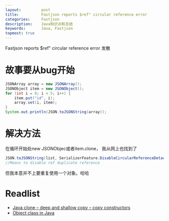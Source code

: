 ```yaml
---
layout:     	post
title:      	Fastjson reports $ref" circular reference error
categories: 	Fastjson
description:   	Java知识点和总结
keywords: 		Java, Fastjson
topmost: true
---
```


Fastjson reports $ref" circular reference error 发散

# 故事要从bug开始

```java
JSONArray array = new JSONArray();
JSONObject item = new JSONObject();
for (int i = 0; i < 5; i++) {
    item.put("id", i);
    array.set(i, item);
}
System.out.println(JSON.toJSONString(array));
```

# 解决方法

在循环开始处new JSONObjec或者item.clone， 我从网上也找到了

```java
JSON.toJSONString(list, SerializerFeature.DisableCircularReferenceDetact); 
//Means to disable ref duplicate reference
```

但我本意并不上要重复使用一个对象。哈哈

# Readlist

-  [Java clone – deep and shallow copy – copy constructors](https://howtodoinjava.com/java/cloning/a-guide-to-object-cloning-in-java/)
- [Object class in Java](https://www.javatpoint.com/object-class)

